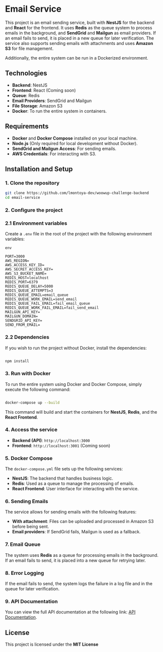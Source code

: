 # Email Service

This project is an email sending service, built with **NestJS** for the backend and **React** for the frontend. It uses **Redis** as the queue system to process emails in the background, and **SendGrid** and **Mailgun** as email providers. If an email fails to send, it is placed in a new queue for later verification. The service also supports sending emails with attachments and uses **Amazon S3** for file management.

Additionally, the entire system can be run in a Dockerized environment.

## Technologies

- **Backend**: NestJS
- **Frontend**: React (Coming soon)
- **Queue**: Redis
- **Email Providers**: SendGrid and Mailgun
- **File Storage**: Amazon S3
- **Docker**: To run the entire system in containers.

## Requirements

- **Docker** and **Docker Compose** installed on your local machine.
- **Node.js** (Only required for local development without Docker).
- **SendGrid and Mailgun Access**: For sending emails.
- **AWS Credentials**: For interacting with S3.

## Installation and Setup

### 1. Clone the repository

```bash
git clone https://github.com/lmontoya-dev/woowup-challenge-backend
cd email-service

```

### 2. Configure the project

### 2.1 Environment variables

Create a `.env` file in the root of the project with the following environment variables:

```
env

PORT=3000
AWS_REGION=
AWS_ACCESS_KEY_ID=
AWS_SECRET_ACCESS_KEY=
AWS_S3_BUCKET_NAME=
REDIS_HOST=localhost
REDIS_PORT=6379
REDIS_QUEUE_DELAY=5000
REDIS_QUEUE_ATTEMPTS=3
REDIS_QUEUE_EMAIL=email_queue
REDIS_QUEUE_WORK_EMAIL=send_email
REDIS_QUEUE_FAIL_EMAIL=fail_email_queue
REDIS_QUEUE_WORK_FAIL_EMAIL=fail_send_email
MAILGUN_API_KEY=
MAILGUN_DOMAIN=
SENDGRID_API_KEY=
SEND_FROM_EMAIL=

```

### 2.2 Dependencies

If you wish to run the project without Docker, install the dependencies:

```bash

npm install

```

### 3. Run with Docker

To run the entire system using Docker and Docker Compose, simply execute the following command:

```bash

docker-compose up --build

```

This command will build and start the containers for **NestJS**, **Redis**, and the **React Frontend**.

### 4. Access the service

- **Backend (API)**: `http://localhost:3000`
- **Frontend**: `http://localhost:3001` (Coming soon)

### 5. Docker Compose

The `docker-compose.yml` file sets up the following services:

- **NestJS**: The backend that handles business logic.
- **Redis**: Used as a queue to manage the processing of emails.
- **React Frontend**: User interface for interacting with the service.


### 6. Sending Emails

The service allows for sending emails with the following features:

- **With attachment**: Files can be uploaded and processed in Amazon S3 before being sent.
- **Email providers**: If SendGrid fails, Mailgun is used as a fallback.

### 7. Email Queue

The system uses **Redis** as a queue for processing emails in the background. If an email fails to send, it is placed into a new queue for retrying later.

### 8. Error Logging

If the email fails to send, the system logs the failure in a log file and in the queue for later verification.


### 9. API Documentation
You can view the full API documentation at the following link: [API Documentation](https://documenter.getpostman.com/view/37414496/2sAY547ePb).

## License

This project is licensed under the **MIT License**